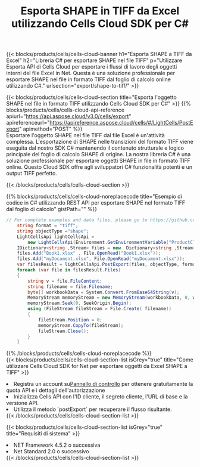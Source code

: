 ﻿---
title: Esporta SHAPE in TIFF da Excel utilizzando Cells Cloud SDK per C#
description:  Aspose.Cells Cloud REST API supporta l'esportazione di file in formato {0} in {1} utilizzando {2}.
kwords:
howto:
---
{{< blocks/products/cells/cells-cloud-banner h1="Esporta SHAPE a TIFF da Excel" h2="Libreria C# per esportare SHAPE nel file TIFF" p="Utilizzare Esporta API di Cells Cloud per esportare i flussi di lavoro degli oggetti interni del file Excel in Net. Questa è una soluzione professionale per esportare SHAPE nel file in formato TIFF dal foglio di calcolo online utilizzando C#." urlsection="export/shape-to-tiff/" >}}

{{< blocks/products/cells/cells-cloud-section title="Esporta l\'oggetto SHAPE nel file in formato TIFF utilizzando Cells Cloud SDK per C#" >}}
{{% blocks/products/cells/cells-cloud-api-reference apiurl="https://api.aspose.cloud/v3.0/cells/export" apireferenceurl="https://apireference.aspose.cloud/cells/#/LightCells/PostExport" apimethod="POST" %}}
<br/>
Esportare l'oggetto SHAPE nel file TIFF dal file Excel è un'attività complessa. L'esportazione di SHAPE nelle transizioni del formato TIFF viene eseguita dal nostro SDK C# mantenendo il contenuto strutturale e logico principale del foglio di calcolo SHAPE di origine. La nostra libreria C# è una soluzione professionale per esportare oggetti SHAPE in file in formato TIFF online. Questo Cloud SDK offre agli sviluppatori C# funzionalità potenti e un output TIFF perfetto.

{{< /blocks/products/cells/cells-cloud-section >}}

{{% blocks/products/cells/cells-cloud-noreplacecode title="Esempio di codice in C# utilizzando REST API per esportare SHAPE nel formato TIFF dal foglio di calcolo" gistPath="" %}}
  
```cs
// For complete examples and data files, please go to https://github.com/aspose-cells-cloud/aspose-cells-cloud-dotnet/
    string format = "tiff";
    string objectType ="shape";
    LightCellsApi lightCellsApi =
        new LightCellsApi(Environment.GetEnvironmentVariable("ProductClientId"), Environment.GetEnvironmentVariable("ProductClientSecret"));
    IDictionary<string ,Stream> files = new  Dictionary<string ,Stream>();
    files.Add("Book1.xlsx" , File.OpenRead("Book1.xlsx"));
    files.Add("myDocument.xlsx", File.OpenRead("myDocument.xlsx"));
    var filesResult = lightCellsApi.PostExport(files, objectType, format);
    foreach (var file in filesResult.Files)
    {
        string v = file.FileContent;
        string filename = file.Filename;
        byte[] workbookData = System.Convert.FromBase64String(v);
        MemoryStream memoryStream = new MemoryStream(workbookData, 0, workbookData.Length);
        memoryStream.Seek(0, SeekOrigin.Begin);
        using (FileStream fileStream = File.Create( filename))
        {
            fileStream.Position = 0;
            memoryStream.CopyTo(fileStream);
            fileStream.Close();
        }
    }
```
   
{{% /blocks/products/cells/cells-cloud-noreplacecode %}}
<br/>
{{< blocks/products/cells/cells-cloud-section-list isGrey="true" title="Come utilizzare Cells Cloud SDK for Net per esportare oggetti da Excel SHAPE a TIFF" >}}
<li> Registra un account su<a href="https://dashboard.aspose.cloud/">Pannello di controllo</a> per ottenere gratuitamente la quota API e i dettagli dell'autorizzazione</li>
<li>Inizializza Cells API con l'ID cliente, il segreto cliente, l'URL di base e la versione API.</li>
<li>Utilizza il metodo `postExport` per recuperare il flusso risultante.</li>
{{< /blocks/products/cells/cells-cloud-section-list >}}

{{< blocks/products/cells/cells-cloud-section-list isGrey="true" title="Requisiti di sistema" >}}
<li>NET Framework 4.5.2 o successiva</li>
<li>Net Standard 2.0 o successivo</li>
{{< /blocks/products/cells/cells-cloud-section-list >}}
